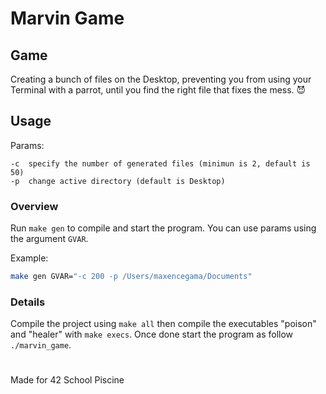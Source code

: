 # Marvin Game

## Game
Creating a bunch of files on the Desktop, preventing you from using your Terminal with a parrot, until you find the right file that fixes the mess. 😈

## Usage

Params:
```
-c	specify the number of generated files (minimun is 2, default is 50)
-p	change active directory (default is Desktop)
```

### Overview
Run `make gen` to compile and start the program. You can use params using the argument `GVAR`.

Example: 
```sh
make gen GVAR="-c 200 -p /Users/maxencegama/Documents"
```

### Details

Compile the project using `make all` then compile the executables "poison" and "healer" with `make execs`. Once done start the program as follow `./marvin_game`.

# ## 

Made for 42 School Piscine
